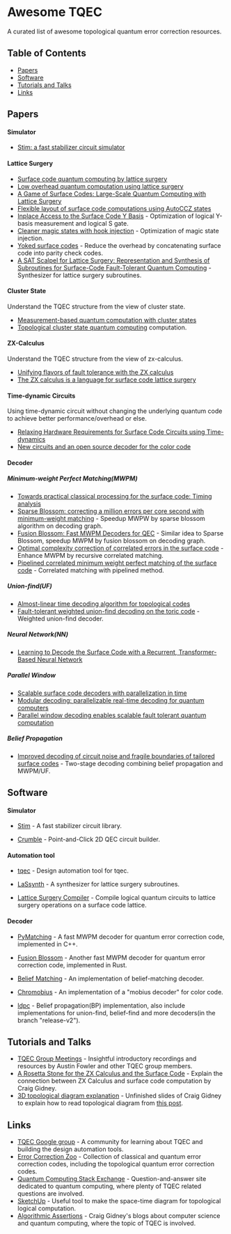 # Awesome TQEC

A curated list of awesome topological quantum error correction resources.

## Table of Contents

- [Papers](#papers)
- [Software](#software)
- [Tutorials and Talks](#tutorials-and-talks)
- [Links](#links)

## Papers

#### Simulator

- [Stim: a fast stabilizer circuit simulator](https://arxiv.org/abs/2103.02202)

#### Lattice Surgery

- [Surface code quantum computing by lattice surgery](https://iopscience.iop.org/article/10.1088/1367-2630/14/12/123011)
- [Low overhead quantum computation using lattice surgery](http://arxiv.org/abs/1808.06709)
- [A Game of Surface Codes: Large-Scale Quantum Computing with Lattice Surgery](https://quantum-journal.org/papers/q-2019-03-05-128/)
- [Flexible layout of surface code computations using AutoCCZ states](https://arxiv.org/abs/1905.08916)
- [Inplace Access to the Surface Code Y Basis](https://arxiv.org/abs/2302.07395) - Optimization of logical Y-basis measurement and logical S gate.
- [Cleaner magic states with hook injection](https://arxiv.org/abs/2302.12292) - Optimization of magic state injection.
- [Yoked surface codes](https://arxiv.org/abs/2312.04522) - Reduce the overhead by concatenating surface code into parity check codes.
- [A SAT Scalpel for Lattice Surgery: Representation and Synthesis of Subroutines for Surface-Code Fault-Tolerant Quantum Computing](http://arxiv.org/abs/2404.18369) - 
Synthesizer for lattice surgery subroutines.

#### Cluster State

Understand the TQEC structure from the view of cluster state.

- [Measurement-based quantum computation with cluster states](https://arxiv.org/abs/quant-ph/0301052)
- [Topological cluster state quantum computing](https://arxiv.org/abs/0805.3202)
computation.

#### ZX-Calculus

Understand the TQEC structure from the view of zx-calculus.

- [Unifying flavors of fault tolerance with the ZX calculus](http://arxiv.org/abs/2303.08829)
- [The ZX calculus is a language for surface code lattice surgery](http://arxiv.org/abs/1704.08670)

#### Time-dynamic Circuits

Using time-dynamic circuit without changing the underlying quantum code to achieve better performance/overhead or else.

- [Relaxing Hardware Requirements for Surface Code Circuits using Time-dynamics](https://arxiv.org/abs/2302.02192)
- [New circuits and an open source decoder for the color code](https://arxiv.org/abs/2312.08813)

#### Decoder

##### Minimum-weight Perfect Matching(MWPM)

- [Towards practical classical processing for the surface code: Timing analysis](https://link.aps.org/doi/10.1103/PhysRevA.86.042313)
- [Sparse Blossom: correcting a million errors per core second with minimum-weight matching](http://arxiv.org/abs/2303.15933) - Speedup MWPW by
sparse blossom algorithm on decoding graph.
- [Fusion Blossom: Fast MWPM Decoders for QEC](http://arxiv.org/abs/2305.08307) - Similar idea to Sparse Blossom, speedup MWPM by fusion blossom on
decoding graph.
- [Optimal complexity correction of correlated errors in the surface code](http://arxiv.org/abs/1310.0863) - Enhance MWPM by recursive correlated
matching.
- [Pipelined correlated minimum weight perfect matching of the surface code](http://arxiv.org/abs/2205.09828) - Correlated matching with pipelined
method.

##### Union-find(UF)

- [Almost-linear time decoding algorithm for topological codes](https://arxiv.org/abs/1709.06218)
- [Fault-tolerant weighted union-find decoding on the toric code](https://link.aps.org/doi/10.1103/PhysRevA.102.012419) - Weighted union-find decoder.

##### Neural Network(NN)

- [Learning to Decode the Surface Code with a Recurrent, Transformer-Based Neural Network](http://arxiv.org/abs/2310.05900)

##### Parallel Window

- [Scalable surface code decoders with parallelization in time](http://arxiv.org/abs/2209.09219)
- [Modular decoding: parallelizable real-time decoding for quantum computers](http://arxiv.org/abs/2303.04846)
- [Parallel window decoding enables scalable fault tolerant quantum computation](http://arxiv.org/abs/2209.08552)

##### Belief Propagation

- [Improved decoding of circuit noise and fragile boundaries of tailored surface codes](https://arxiv.org/abs/2203.04948) - Two-stage decoding combining
belief propagation and MWPM/UF.


## Software

#### Simulator

- [Stim](https://github.com/quantumlib/Stim) - A fast stabilizer circuit library.

- [Crumble](https://algassert.com/crumble) - Point-and-Click 2D QEC circuit builder.

#### Automation tool

- [tqec](https://github.com/QCHackers/tqec) - Design automation tool for tqec.

- [LaSsynth](https://zenodo.org/records/11210072) - A synthesizer for lattice surgery subroutines.

- [Lattice Surgery Compiler](https://github.com/latticesurgery-com/lattice-surgery-compiler) - Compile logical quantum circuits to lattice surgery
operations on a surface code lattice.

#### Decoder

- [PyMatching](https://github.com/oscarhiggott/PyMatching) - A fast MWPM decoder for quantum error correction code, implemented in C++.

- [Fusion Blossom](https://github.com/yuewuo/fusion-blossom) - Another fast MWPM decoder for quantum error correction code, implemented in Rust.

- [Belief Matching](https://github.com/oscarhiggott/BeliefMatching) - An implementation of belief-matching decoder.

- [Chromobius](https://github.com/quantumlib/chromobius) - An implementation of a "mobius decoder" for color code.

- [ldpc](https://github.com/quantumgizmos/ldpc) - Belief propagation(BP) implementation, also include implementations for union-find, belief-find and more
decoders(in the branch "release-v2").

## Tutorials and Talks

- [TQEC Group Meetings](https://docs.google.com/spreadsheets/d/11DSA2wzKLOrfTGNHunFvzsMYeO7jZ8Ny8kpzoC_wKQg/edit?resourcekey=0-PdGFkp5s-4XWihMSxk0UIg#gid=0) - Insightful
introductory recordings and resources by Austin Fowler and other TQEC group members.
- [A Rosetta Stone for the ZX Calculus and the Surface Code](https://www.youtube.com/watch?v=1ojXEEm_JiI) - Explain the connection between ZX Calculus
and surface code computation by Craig Gidney.
- [3D topological diagram explanation](https://docs.google.com/presentation/d/1IjZ-0W9Y22wNG5036WFnnkF5Az1Zt8jTHFTC1-e7Em4/edit?usp=sharing) - Unfinished
slides of Craig Gidney to explain how to read topological diagram from [this post](https://quantumcomputing.stackexchange.com/questions/5280/reference-that-explains-how-to-read-3d-topological-diagrams-for-surface-code-com).

## Links

- [TQEC Google group](https://groups.google.com/g/tqec-design-automation) - A community for learning about TQEC and
building the design automation tools.
- [Error Correction Zoo](https://errorcorrectionzoo.org/) - Collection of classical and quantum error correction codes, including the
topological quantum error correction codes.
- [Quantum Computing Stack Exchange](https://quantumcomputing.stackexchange.com/) - Question-and-answer site dedicated to quantum computing, where
plenty of TQEC related questions are involved.
- [SketchUp](https://www.sketchup.com/app) - Useful tool to make the space-time diagram for topological logical computation.
- [Algorithmic Assertions](https://algassert.com/) - Craig Gidney's blogs about computer science and quantum computing, where the topic
of TQEC is involved.

